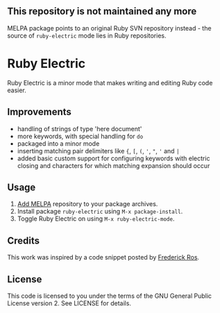 This repository is not maintained any more
------------------------------------------

MELPA package points to an original Ruby SVN repository instead - the source of `ruby-electric` mode lies in Ruby repositories.

Ruby Electric
=============

Ruby Electric is a minor mode that makes writing and editing Ruby code easier.

Improvements
------------

* handling of strings of type 'here document'
* more keywords, with special handling for `do`
* packaged into a minor mode
* inserting matching pair delimiters like `{`, `[`, `(`, `'`, `"`, `'` and `|`
* added basic custom support for configuring keywords with electric closing and characters for which matching expansion should occur

Usage
-----

1. [Add MELPA](http://melpa.milkbox.net/#installing) repository to your package archives.
2. Install package `ruby-electric` using `M-x package-install`.
3. Toggle Ruby Electric on using `M-x ruby-electric-mode`.

Credits
-------

This work was inspired by a code snippet posted by [Frederick Ros](https://github.com/sleeper).

License
-------

This code is licensed to you under the terms of the GNU General Public
License version 2. See LICENSE for details.
